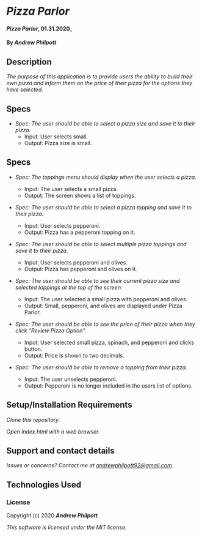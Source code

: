 # _Pizza Parlor_
#### _Pizza Parlor_, 01.31.2020_
#### By _**Andrew Philpott**_
## Description
_The purpose of this application is to provide users the ability to build their own pizza and inform them on the price of their pizza for the options they have selected._

## Specs
* _Spec: The user should be able to select a pizza size and save it to their pizza._
  * Input: User selects small.
  * Output: Pizza size is small.

## Specs
* _Spec: The toppings menu should display when the user selects a pizza._
  * Input: The user selects a small pizza.
  * Output: The screen shows a list of toppings.

* _Spec: The user should be able to select a pizza topping and save it to their pizza._
  * Input: User selects pepperoni.
  * Output: Pizza has a pepperoni topping on it.

* _Spec: The user should be able to select multiple pizza toppings and save it to their pizza._
  * Input: User selects pepperoni and olives.
  * Output: Pizza has pepperoni and olives on it.
  
* _Spec: The user should be able to see their current pizza size and selected toppings at the top of the screen._
  * Input: The user selected a small pizza with pepperoni and olives.
  * Output: Small, pepperoni, and olives are displayed under Pizza Parlor.

* _Spec: The user should be able to see the price of their pizza when they click "Review Pizza Option"._
  * Input: User selected small pizza, spinach, and pepperoni and clicks button.
  * Output: Price is shown to two decimals.

* _Spec: The user should be able to remove a topping from their pizza._
  * Input: The user unselects pepperoni.
  * Output: Pepperoni is no longer included in the users list of options.

## Setup/Installation Requirements
_Clone this repository._

_Open index.html with a web browser._

## Support and contact details
_Issues or concerns? Contact me at andrewphilpott92@gmail.com._

## Technologies Used


### License
Copyright (c) 2020 **_Andrew Philpott_**

*This software is licensed under the MIT license.*
